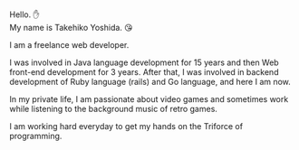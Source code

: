 Hello. :hand:  
My name is Takehiko Yoshida. :kissing_heart:

I am a freelance web developer.

I was involved in Java language development for 15 years and then Web front-end development for 3 years.
After that, I was involved in backend development of Ruby language (rails) and Go language, and here I am now.

In my private life, I am passionate about video games and sometimes work while listening to the background music of retro games.

I am working hard everyday to get my hands on the Triforce of programming.
